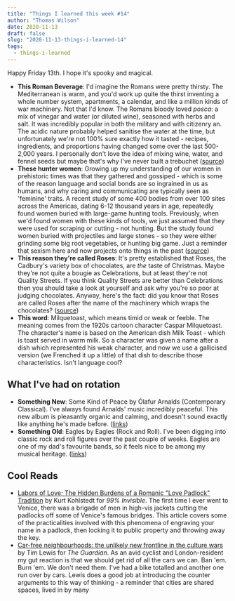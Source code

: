 ```yaml
---
title: "Things I learned this week #14"
author: "Thomas Wilson"
date: 2020-11-13
draft: false
slug: "2020-11-13-things-i-learned-14"
tags:
  - things-i-learned
---
```


Happy Friday 13th. I hope it's spooky and magical.

- **This Roman Beverage**: I'd imagine the Romans were pretty thirsty. The Mediterranean is warm, and you'd work up quite the thirst inventing a whole number system, apartments, a calendar, and like a million kinds of war machinery. Not that I'd know. The Romans bloody loved _posca_: a mix of vinegar and water (or diluted wine), seasoned with herbs and salt. It was incredibly popular in both the military and with citizenry an. The acidic nature probably helped sanitise the water at the time, but unfortunately we're not 100% sure exactly how it tasted - recipes, ingredients, and proportions having changed some over the last 500-2,000 years. I personally don't love the idea of mixing wine, water, and fennel seeds but maybe that's why I've never built a trebuchet ([source](https://getpocket.com/explore/item/my-favorite-beverage-is-a-2-000-year-old-energy-drink-from-ancient-rome))
- **These hunter women**: Growing up my understanding of our women in prehistoric times was that they gathered and gossiped - which is some of the reason language and social bonds are so ingrained in us as humans, and why caring and communicating are typically seen as 'feminine' traits. A recent study of some 400 bodies from over 100 sites across the Americas, dating 6-12 thousand years in age, repeatedly found women buried with large-game hunting tools. Previously, when we'd found women with these kinds of tools, we just assumed that they were used for scraping or cutting - not hunting. But the study found women buried with projectiles and large stones - so they were either grinding some big root vegetables, or hunting big game. Just a reminder that sexism here and now projects onto things in the past ([source](https://bigthink.com/sex-relationships/warrior-women))
- **This reason they're called Roses**: It's pretty established that Roses, the Cadbury's variety box of chocolates, are _the_ taste of Christmas. Maybe they're not quite a bougie as Celebrations, but at least they're not Quality Streets. If you think Quality Streets are better than Celebrations then you should take a look at yourself and ask why you're so poor at judging chocolates. Anyway, here's the fact: did you know that Roses are called Roses after the name of the machinery which wraps the chocolates? ([source](https://en.wikipedia.org/wiki/Cadbury_Roses))
- **This word**: Milquetoast, which means timid or weak or feeble. The meaning comes from the 1920s cartoon character Caspar Milquetoast. The character's name is based on the American dish Milk Toast - which is toast served in warm milk. So a character was given a name after a dish which represented his weak character, and now we use a gallicised version (we Frenched it up a little) of that dish to describe those characteristics. Isn't language cool?

## What I've had on rotation

- **Something New**: Some Kind of Peace by Ólafur Arnalds (Contemporary Classical). I've always found Arnalds' music incredibly peaceful. This new album is pleasantly organic and calming, and doesn't sound exactly like anything he's made before. ([links](https://songwhip.com/olafur-arnalds/some-kind-of-peace))
- **Something Old**: Eagles by Eagles (Rock and Roll). I've been digging into classic rock and roll figures over the past couple of weeks. Eagles are one of my dad's favourite bands, so it feels nice to be among my musical heritage. ([links](https://songwhip.com/eagles/eagles-2013-remaster))

## Cool Reads

- [Labors of Love; The Hidden Burdens of a Romanic "Love Padlock" Tradition](https://99percentinvisible.org/article/labors-of-love-the-hidden-burdens-of-a-romantic-love-padlock-tradition) by Kurt Kohlstedt for _99% Invisible_. The first time I ever went to Venice, there was a brigade of men in high-vis jackets cutting the padlocks off some of Venice's famous bridges. This article covers some of the practicalities involved with this phenomena of engraving your name in a padlock, then locking it to public property and throwing away the key.
- [Car-free neighbourhoods: the unlikely new frontline in the culture wars](https://www.theguardian.com/lifeandstyle/2020/nov/01/car-free-neighbourhoods-the-unlikely-new-frontline-in-the-culture-wars) by Tim Lewis for _The Guardian_. As an avid cyclist and London-resident my gut reaction is that we should get rid of all the cars we can. Ban 'em. Burn 'em. We don't need them. I've had a bike totalled and another one run over by cars. Lewis does a good job at introducing the counter arguments to this way of thinking - a reminder that cities are shared spaces, lived in by many
